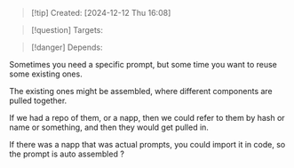 
>[!tip] Created: [2024-12-12 Thu 16:08]

>[!question] Targets: 

>[!danger] Depends: 

Sometimes you need a specific prompt, but some time you want to reuse some existing ones.

The existing ones might be assembled, where different components are pulled together.

If we had a repo of them, or a napp, then we could refer to them by hash or name or something, and then they would get pulled in.

If there was a napp that was actual prompts, you could import it in code, so the prompt is auto assembled ?